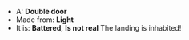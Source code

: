 * A: **Double door**
* Made from: **Light**
* It is: **Battered**, **Is not real**
The landing is inhabited!
